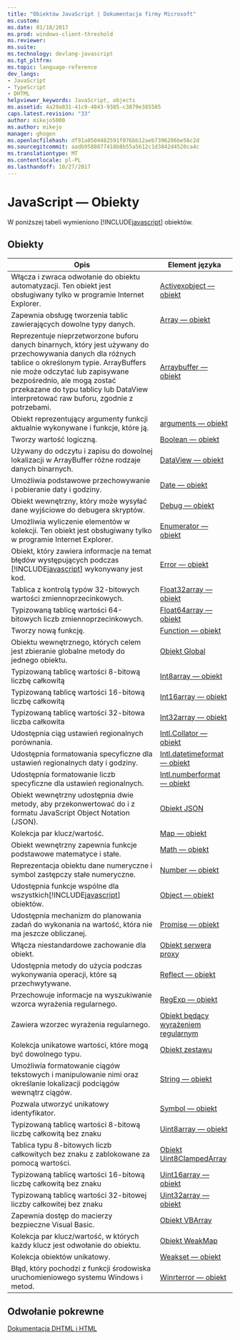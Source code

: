 ```yaml
---
title: "Obiektów JavaScript | Dokumentacja firmy Microsoft"
ms.custom: 
ms.date: 01/18/2017
ms.prod: windows-client-threshold
ms.reviewer: 
ms.suite: 
ms.technology: devlang-javascript
ms.tgt_pltfrm: 
ms.topic: language-reference
dev_langs:
- JavaScript
- TypeScript
- DHTML
helpviewer_keywords: JavaScript, objects
ms.assetid: 4a29a831-41c9-4843-9385-c3879e385585
caps.latest.revision: "33"
author: mikejo5000
ms.author: mikejo
manager: ghogen
ms.openlocfilehash: df91a0504482591f076bb12aeb7396206be56c2d
ms.sourcegitcommit: aadb9588877418b8b55a5612c1d3842d4520ca4c
ms.translationtype: MT
ms.contentlocale: pl-PL
ms.lasthandoff: 10/27/2017
---
```

# <a name="javascript-objects"></a>JavaScript — Obiekty
W poniższej tabeli wymieniono [!INCLUDE[javascript](../../javascript/includes/javascript-md.md)] obiektów.  
  
## <a name="objects"></a>Obiekty  
  
|Opis|Element języka|  
|-----------------|----------------------|  
|Włącza i zwraca odwołanie do obiektu automatyzacji. Ten obiekt jest obsługiwany tylko w programie Internet Explorer.|[Activexobject — obiekt](../../javascript/reference/activexobject-object-javascript.md)|  
|Zapewnia obsługę tworzenia tablic zawierających dowolne typy danych.|[Array — obiekt](../../javascript/reference/array-object-javascript.md)|  
|Reprezentuje nieprzetworzone buforu danych binarnych, który jest używany do przechowywania danych dla różnych tablice o określonym typie. ArrayBuffers nie może odczytać lub zapisywane bezpośrednio, ale mogą zostać przekazane do typu tablicy lub DataView interpretować raw buforu, zgodnie z potrzebami.|[Arraybuffer — obiekt](../../javascript/reference/arraybuffer-object.md)|  
|Obiekt reprezentujący argumenty funkcji aktualnie wykonywane i funkcje, które ją.|[arguments — obiekt](../../javascript/reference/arguments-object-javascript.md)|  
|Tworzy wartość logiczną.|[Boolean — obiekt](../../javascript/reference/boolean-object-javascript.md)|  
|Używany do odczytu i zapisu do dowolnej lokalizacji w ArrayBuffer różne rodzaje danych binarnych.|[DataView — obiekt](../../javascript/reference/dataview-object.md)|  
|Umożliwia podstawowe przechowywanie i pobieranie daty i godziny.|[Date — obiekt](../../javascript/reference/date-object-javascript.md)|  
|Obiekt wewnętrzny, który może wysyłać dane wyjściowe do debugera skryptów.|[Debug — obiekt](../../javascript/reference/debug-object-javascript.md)|  
|Umożliwia wyliczenie elementów w kolekcji. Ten obiekt jest obsługiwany tylko w programie Internet Explorer.|[Enumerator — obiekt](../../javascript/reference/enumerator-object-javascript.md)|  
|Obiekt, który zawiera informacje na temat błędów występujących podczas [!INCLUDE[javascript](../../javascript/includes/javascript-md.md)] wykonywany jest kod.|[Error — obiekt](../../javascript/reference/error-object-javascript.md)|  
|Tablica z kontrolą typów 32-bitowych wartości zmiennoprzecinkowych.|[Float32array — obiekt](../../javascript/reference/float32array-object.md)|  
|Typizowaną tablicę wartości 64-bitowych liczb zmiennoprzecinkowych.|[Float64array — obiekt](../../javascript/reference/float64array-object.md)|  
|Tworzy nową funkcję.|[Function — obiekt](../../javascript/reference/function-object-javascript.md)|  
|Obiektu wewnętrznego, których celem jest zbieranie globalne metody do jednego obiektu.|[Obiekt Global](../../javascript/reference/global-object-javascript.md)|  
|Typizowaną tablicę wartości 8-bitową liczbę całkowitą|[Int8array — obiekt](../../javascript/reference/int8array-object.md)|  
|Typizowaną tablicę wartości 16-bitową liczbę całkowitą|[Int16array — obiekt](../../javascript/reference/int16array-object.md)|  
|Typizowaną tablicę wartości 32-bitowa liczba całkowita|[Int32array — obiekt](../../javascript/reference/int32array-object.md)|  
|Udostępnia ciąg ustawień regionalnych porównania.|[Intl.Collator — obiekt](../../javascript/reference/intl-collator-object-javascript.md)|  
|Udostępnia formatowania specyficzne dla ustawień regionalnych daty i godziny.|[Intl.datetimeformat — obiekt](../../javascript/reference/intl-datetimeformat-object-javascript.md)|  
|Udostępnia formatowanie liczb specyficzne dla ustawień regionalnych.|[Intl.numberformat — obiekt](../../javascript/reference/intl-numberformat-object-javascript.md)|  
|Obiekt wewnętrzny udostępnia dwie metody, aby przekonwertować do i z formatu JavaScript Object Notation (JSON).|[Obiekt JSON](../../javascript/reference/json-object-javascript.md)|  
|Kolekcja par klucz/wartość.|[Map — obiekt](../../javascript/reference/map-object-javascript.md)|  
|Obiekt wewnętrzny zapewnia funkcje podstawowe matematyce i stałe.|[Math — obiekt](../../javascript/reference/math-object-javascript.md)|  
|Reprezentacja obiektu dane numeryczne i symbol zastępczy stałe numeryczne.|[Number — obiekt](../../javascript/reference/number-object-javascript.md)|  
|Udostępnia funkcje wspólne dla wszystkich[!INCLUDE[javascript](../../javascript/includes/javascript-md.md)] obiektów.|[Object — obiekt](../../javascript/reference/object-object-javascript.md)|  
|Udostępnia mechanizm do planowania zadań do wykonania na wartość, która nie ma jeszcze obliczanej.|[Promise — obiekt](../../javascript/reference/promise-object-javascript.md)|  
|Włącza niestandardowe zachowanie dla obiekt.|[Obiekt serwera proxy](../../javascript/reference/proxy-object-javascript.md)|  
|Udostępnia metody do użycia podczas wykonywania operacji, które są przechwytywane.|[Reflect — obiekt](../../javascript/reference/reflect-object-javascript.md)|  
|Przechowuje informacje na wyszukiwanie wzorca wyrażenia regularnego.|[RegExp — obiekt](../../javascript/reference/regexp-object-javascript.md)|  
|Zawiera wzorzec wyrażenia regularnego.|[Obiekt będący wyrażeniem regularnym](../../javascript/reference/regular-expression-object-javascript.md)|  
|Kolekcja unikatowe wartości, które mogą być dowolnego typu.|[Obiekt zestawu](../../javascript/reference/set-object-javascript.md)|  
|Umożliwia formatowanie ciągów tekstowych i manipulowanie nimi oraz określanie lokalizacji podciągów wewnątrz ciągów.|[String — obiekt](../../javascript/reference/string-object-javascript.md)|  
|Pozwala utworzyć unikatowy identyfikator.|[Symbol — obiekt](../../javascript/reference/symbol-object-javascript.md)|  
|Typizowaną tablicę wartości 8-bitową liczbę całkowitą bez znaku|[Uint8array — obiekt](../../javascript/reference/uint8array-object.md)|  
|Tablica typu 8-bitowych liczb całkowitych bez znaku z zablokowane za pomocą wartości.|[Obiekt Uint8ClampedArray](../../javascript/reference/uint8clampedarray-object-javascript.md)|  
|Typizowaną tablicę wartości 16-bitową liczbę całkowitą bez znaku|[Uint16array — obiekt](../../javascript/reference/uint16array-object.md)|  
|Typizowaną tablicę wartości 32-bitowej liczby całkowitej bez znaku|[Uint32array — obiekt](../../javascript/reference/uint32array-object.md)|  
|Zapewnia dostęp do macierzy bezpieczne Visual Basic.|[Obiekt VBArray](../../javascript/reference/vbarray-object-javascript.md)|  
|Kolekcja par klucz/wartość, w których każdy klucz jest odwołanie do obiektu.|[Obiekt WeakMap](../../javascript/reference/weakmap-object-javascript.md)|  
|Kolekcja obiektów unikatowy.|[Weakset — obiekt](../../javascript/reference/weakset-object-javascript.md)|  
|Błąd, który pochodzi z funkcji środowiska uruchomieniowego systemu Windows i metod.|[Winrterror — obiekt](../../javascript/reference/winrterror-object-javascript.md)|  
  
## <a name="related-reference"></a>Odwołanie pokrewne  
 [Dokumentacja DHTML i HTML](http://go.microsoft.com/fwlink/?LinkId=148095)